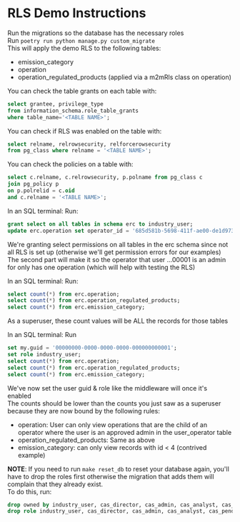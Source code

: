 # RLS Demo Instructions

Run the migrations so the database has the necessary roles \
Run `poetry run python manage.py custom_migrate` \
This will apply the demo RLS to the following tables:

- emission_category
- operation
- operation_regulated_products (applied via a m2mRls class on operation)

You can check the table grants on each table with:

```sql
select grantee, privilege_type
from information_schema.role_table_grants
where table_name='<TABLE NAME>';
```

You can check if RLS was enabled on the table with:

```sql
select relname, relrowsecurity, relforcerowsecurity
from pg_class where relname = '<TABLE NAME>';
```

You can check the policies on a table with:

```sql
select c.relname, c.relrowsecurity, p.polname from pg_class c
join pg_policy p
on p.polrelid = c.oid
and c.relname = '<TABLE NAME>';
```

In an SQL terminal:
Run:

```sql
grant select on all tables in schema erc to industry_user;
update erc.operation set operator_id = '685d581b-5698-411f-ae00-de1d97334a71' where id != '3b5b95ea-2a1a-450d-8e2e-2e15feed96c9';
```

We're granting select permissions on all tables in the erc schema since not all RLS is set up (otherwise we'll get permission errors for our examples) \
The second part will make it so the operator that user ...00001 is an admin for only has one operation (which will help with testing the RLS)

In an SQL terminal:
Run:

```sql
select count(*) from erc.operation;
select count(*) from erc.operation_regulated_products;
select count(*) from erc.emission_category;
```

As a superuser, these count values will be ALL the records for those tables

In an SQL terminal:
Run

```sql
set my.guid = '00000000-0000-0000-0000-000000000001';
set role industry_user;
select count(*) from erc.operation;
select count(*) from erc.operation_regulated_products;
select count(*) from erc.emission_category;
```

We've now set the user guid & role like the middleware will once it's enabled \
The counts should be lower than the counts you just saw as a superuser because they are now bound by the following rules:

- operation: User can only view operations that are the child of an operator where the user is an approved admin in the user_operator table
- operation_regulated_products: Same as above
- emission_category: can only view records with id < 4 (contrived example)

**NOTE**:
If you need to run `make reset_db` to reset your database again, you'll have to drop the roles first otherwise the migration that adds them will complain that they already exist.\
To do this, run:

```sql
drop owned by industry_user, cas_director, cas_admin, cas_analyst, cas_pending, cas_view_only;
drop role industry_user, cas_director, cas_admin, cas_analyst, cas_pending, cas_view_only;
```

